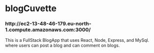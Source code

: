  <h1>blogCuvette</h1>
 <h3>http://ec2-13-48-46-179.eu-north-1.compute.amazonaws.com:3000/</h3>
 
This is a FullStack BlogApp that uses React, Node, Express, and MySql. where users can post a blog and can comment on blogs.




